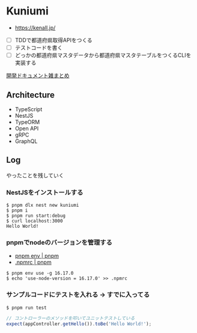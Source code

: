 # Kuniumi

- https://kenall.jp/
- [ ] TDDで都道府県取得APIをつくる
- [ ] テストコードを書く
- [ ] どっかの都道府県マスタデータから都道府県マスタテーブルをつくるCLIを実装する

[開発ドキュメント雑まとめ](https://zenn.dev/mssknd/scraps/ea69fdd71c6c71)

## Architecture
- TypeScript
- NestJS
- TypeORM
- Open API
- gRPC
- GraphQL

## Log

やったことを残していく

### NestJSをインストールする

```fish
$ pnpm dlx nest new kuniumi
$ pnpm i
$ pnpm run start:debug
$ curl localhost:3000
Hello World!
```

### pnpmでnodeのバージョンを管理する

- [pnpm env <cmd> | pnpm](https://pnpm.io/ja/cli/env)
- [.npmrc | pnpm](https://pnpm.io/ja/npmrc#package-import-method)

```fish
$ pnpm env use -g 16.17.0
$ echo 'use-node-version = 16.17.0' >> .npmrc
```

### サンプルコードにテストを入れる → すでに入ってる

```fish
$ pnpm run test
```

```ts
// コントローラーのメソッドを叩いてユニットテストしている
expect(appController.getHello()).toBe('Hello World!');
```
